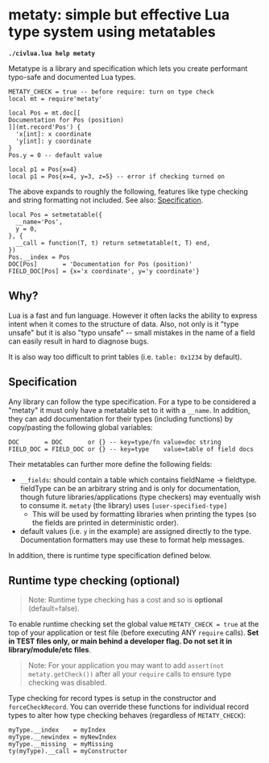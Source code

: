 # metaty: simple but effective Lua type system using metatables

**`./civlua.lua help metaty`**

Metatype is a library and specification which lets you create performant
typo-safe and documented Lua types.

```
METATY_CHECK = true -- before require: turn on type check
local mt = require'metaty'

local Pos = mt.doc[[
Documentation for Pos (position)
]](mt.record'Pos') {
  'x[int]: x coordinate
  'y[int]: y coordinate
}
Pos.y = 0 -- default value

local p1 = Pos{x=4}
local p1 = Pos{x=4, y=3, z=5} -- error if checking turned on
```

The above expands to roughly the following, features like
type checking and string formatting not included. See also:
[Specification](#Specification).

```
local Pos = setmetatable({
  __name='Pos',
  y = 0,
}, {
  __call = function(T, t) return setmetatable(t, T) end,
})
Pos.__index = Pos
DOC[Pos]       = 'Documentation for Pos (position)'
FIELD_DOC[Pos] = {x='x coordinate', y='y coordinate'}
```

## Why?

Lua is a fast and fun language. However it often lacks the ability to express
intent when it comes to the structure of data. Also, not only is it "type
unsafe" but it is also "typo unsafe" -- small mistakes in the name of a field
can easily result in hard to diagnose bugs.

It is also way too difficult to print tables (i.e. `table: 0x1234` by default).

## Specification
Any library can follow the type specification. For a type
to be considered a "metaty" it must only have a metatable
set to it with a `__name`. In addition, they can add documentation
for their types (including functions) by copy/pasting the following
global variables:

```
DOC       = DOC       or {} -- key=type/fn value=doc string
FIELD_DOC = FIELD_DOC or {} -- key=type    value=table of field docs
```

Their metatables can further more define the following fields:

* `__fields`: should contain a table which contains fieldName -> fieldtype.
  fieldType can be an arbitrary string and is only for documentation, though
  future libraries/applications (type checkers) may eventually wish to consume
  it. `metaty` (the library) uses `[user-specified-type]`
  * This will be used by formatting libraries when printing the types
    (so the fields are printed in deterministic order).
* default values (i.e. `y` in the example) are assigned directly to the type.
  Documentation formatters may use these to format help messages.

In addition, there is runtime type specification defined below.

## Runtime type checking (optional)

> Note: Runtime type checking has a cost and so is **optional**
> (default=false).

To enable runtime checking set the global value `METATY_CHECK = true` at
the top of your application or test file (before executing ANY `require` calls).
**Set in TEST files only, or main behind a developer flag. Do not set it in
library/module/etc files**.

> Note: For your application you may want to add `assert(not metaty.getCheck())`
> after all your `require` calls to ensure type checking was disabled.

Type checking for record types is setup in the constructor and
`forceCheckRecord`.  You can override these functions for individual record
types to alter how type checking behaves (regardless of `METATY_CHECK`):

```
myType.__index    = myIndex
myType.__newindex = myNewIndex
myType.__missing  = myMissing
ty(myType).__call = myConstructor
```
